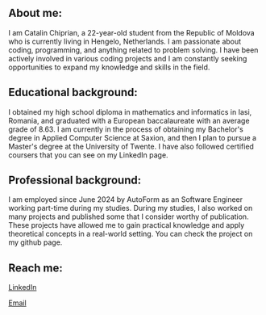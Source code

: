 ## About me:

I am Catalin Chiprian, a 22-year-old student from the Republic of Moldova who is currently living in Hengelo, Netherlands. I am passionate about coding, programming, and anything related to problem solving. I have been actively involved in various coding projects and I am constantly seeking opportunities to expand my knowledge and skills in the field.

## Educational background:

I obtained my high school diploma in mathematics and informatics in Iasi, Romania, and graduated with a European baccalaureate with an average grade of 8.63. I am currently in the process of obtaining my Bachelor's degree in Applied Computer Science at Saxion, and then I plan to pursue a Master's degree at the University of Twente. I have also followed certified coursers that you can see on my LinkedIn page.

## Professional background:

I am employed since June 2024 by AutoForm as an Software Engineer working part-time during my studies. During my studies, I also worked on many projects and published some that I consider worthy of publication. These projects have allowed me to gain practical knowledge and apply theoretical concepts in a real-world setting. You can check the project on my github page.


## Reach me:

[LinkedIn](https://www.linkedin.com/in/catalin-chiprian-662832236/)

[Email](mailto:chiprianvcatalin@gmail.com)

